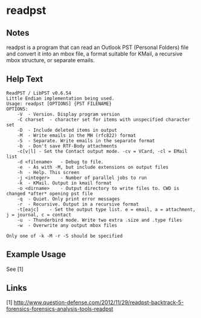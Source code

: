 # readpst

Notes
-------
readpst is a program that can read an Outlook PST (Personal Folders) file and convert it into an mbox file, a format suitable for KMail, a recursive mbox structure, or separate emails.


Help Text
-------
```
ReadPST / LibPST v0.6.54
Little Endian implementation being used.
Usage: readpst [OPTIONS] {PST FILENAME}
OPTIONS:
	-V	- Version. Display program version
	-C charset	- character set for items with unspecified character set
	-D	- Include deleted items in output
	-M	- Write emails in the MH (rfc822) format
	-S	- Separate. Write emails in the separate format
	-b	- Don't save RTF-Body attachments
	-c[v|l]	- Set the Contact output mode. -cv = VCard, -cl = EMail list
	-d <filename> 	- Debug to file.
	-e	- As with -M, but include extensions on output files
	-h	- Help. This screen
	-j <integer>	- Number of parallel jobs to run
	-k	- KMail. Output in kmail format
	-o <dirname>	- Output directory to write files to. CWD is changed *after* opening pst file
	-q	- Quiet. Only print error messages
	-r	- Recursive. Output in a recursive format
	-t[eajc]	- Set the output type list. e = email, a = attachment, j = journal, c = contact
	-u	- Thunderbird mode. Write two extra .size and .type files
	-w	- Overwrite any output mbox files

Only one of -k -M -r -S should be specified

```

Example Usage
-------
See [1]

Links
-------
[1] http://www.question-defense.com/2012/11/29/readpst-backtrack-5-forensics-forensics-analysis-tools-readpst
